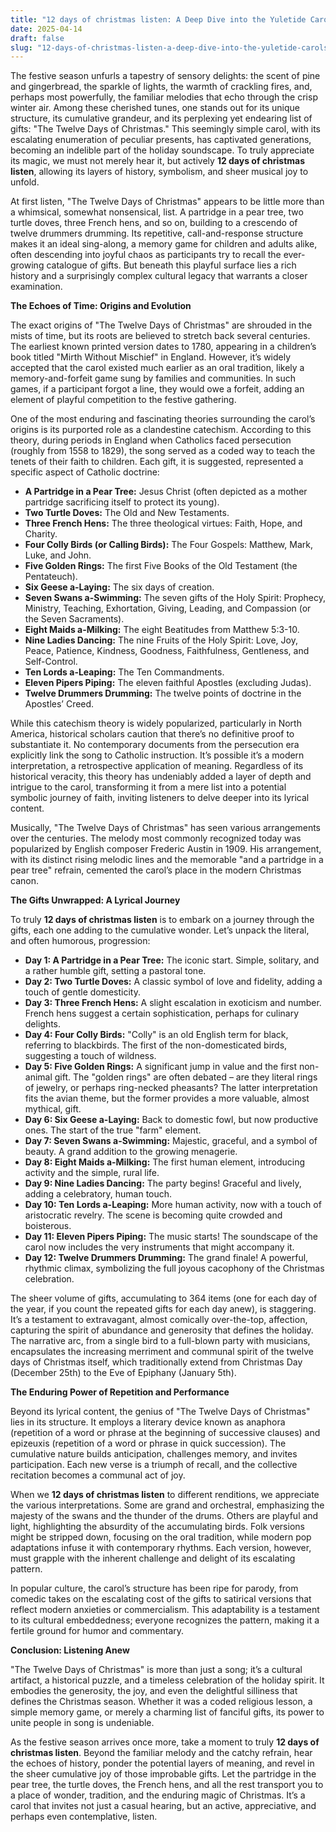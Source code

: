 ```yaml
---
title: "12 days of christmas listen: A Deep Dive into the Yuletide Carol’s Enduring Charm"
date: 2025-04-14
draft: false
slug: "12-days-of-christmas-listen-a-deep-dive-into-the-yuletide-carols-enduring-charm" 
---
```


The festive season unfurls a tapestry of sensory delights: the scent of pine and gingerbread, the sparkle of lights, the warmth of crackling fires, and, perhaps most powerfully, the familiar melodies that echo through the crisp winter air. Among these cherished tunes, one stands out for its unique structure, its cumulative grandeur, and its perplexing yet endearing list of gifts: "The Twelve Days of Christmas." This seemingly simple carol, with its escalating enumeration of peculiar presents, has captivated generations, becoming an indelible part of the holiday soundscape. To truly appreciate its magic, we must not merely hear it, but actively **12 days of christmas listen**, allowing its layers of history, symbolism, and sheer musical joy to unfold.

At first listen, "The Twelve Days of Christmas" appears to be little more than a whimsical, somewhat nonsensical, list. A partridge in a pear tree, two turtle doves, three French hens, and so on, building to a crescendo of twelve drummers drumming. Its repetitive, call-and-response structure makes it an ideal sing-along, a memory game for children and adults alike, often descending into joyful chaos as participants try to recall the ever-growing catalogue of gifts. But beneath this playful surface lies a rich history and a surprisingly complex cultural legacy that warrants a closer examination.

**The Echoes of Time: Origins and Evolution**

The exact origins of "The Twelve Days of Christmas" are shrouded in the mists of time, but its roots are believed to stretch back several centuries. The earliest known printed version dates to 1780, appearing in a children’s book titled "Mirth Without Mischief" in England. However, it’s widely accepted that the carol existed much earlier as an oral tradition, likely a memory-and-forfeit game sung by families and communities. In such games, if a participant forgot a line, they would owe a forfeit, adding an element of playful competition to the festive gathering.

One of the most enduring and fascinating theories surrounding the carol’s origins is its purported role as a clandestine catechism. According to this theory, during periods in England when Catholics faced persecution (roughly from 1558 to 1829), the song served as a coded way to teach the tenets of their faith to children. Each gift, it is suggested, represented a specific aspect of Catholic doctrine:

* **A Partridge in a Pear Tree:** Jesus Christ (often depicted as a mother partridge sacrificing itself to protect its young).
* **Two Turtle Doves:** The Old and New Testaments.
* **Three French Hens:** The three theological virtues: Faith, Hope, and Charity.
* **Four Colly Birds (or Calling Birds):** The Four Gospels: Matthew, Mark, Luke, and John.
* **Five Golden Rings:** The first Five Books of the Old Testament (the Pentateuch).
* **Six Geese a-Laying:** The six days of creation.
* **Seven Swans a-Swimming:** The seven gifts of the Holy Spirit: Prophecy, Ministry, Teaching, Exhortation, Giving, Leading, and Compassion (or the Seven Sacraments).
* **Eight Maids a-Milking:** The eight Beatitudes from Matthew 5:3-10.
* **Nine Ladies Dancing:** The nine Fruits of the Holy Spirit: Love, Joy, Peace, Patience, Kindness, Goodness, Faithfulness, Gentleness, and Self-Control.
* **Ten Lords a-Leaping:** The Ten Commandments.
* **Eleven Pipers Piping:** The eleven faithful Apostles (excluding Judas).
* **Twelve Drummers Drumming:** The twelve points of doctrine in the Apostles’ Creed.

While this catechism theory is widely popularized, particularly in North America, historical scholars caution that there’s no definitive proof to substantiate it. No contemporary documents from the persecution era explicitly link the song to Catholic instruction. It’s possible it’s a modern interpretation, a retrospective application of meaning. Regardless of its historical veracity, this theory has undeniably added a layer of depth and intrigue to the carol, transforming it from a mere list into a potential symbolic journey of faith, inviting listeners to delve deeper into its lyrical content.

Musically, "The Twelve Days of Christmas" has seen various arrangements over the centuries. The melody most commonly recognized today was popularized by English composer Frederic Austin in 1909. His arrangement, with its distinct rising melodic lines and the memorable "and a partridge in a pear tree" refrain, cemented the carol’s place in the modern Christmas canon.

**The Gifts Unwrapped: A Lyrical Journey**

To truly **12 days of christmas listen** is to embark on a journey through the gifts, each one adding to the cumulative wonder. Let’s unpack the literal, and often humorous, progression:

* **Day 1: A Partridge in a Pear Tree:** The iconic start. Simple, solitary, and a rather humble gift, setting a pastoral tone.
* **Day 2: Two Turtle Doves:** A classic symbol of love and fidelity, adding a touch of gentle domesticity.
* **Day 3: Three French Hens:** A slight escalation in exoticism and number. French hens suggest a certain sophistication, perhaps for culinary delights.
* **Day 4: Four Colly Birds:** "Colly" is an old English term for black, referring to blackbirds. The first of the non-domesticated birds, suggesting a touch of wildness.
* **Day 5: Five Golden Rings:** A significant jump in value and the first non-animal gift. The "golden rings" are often debated – are they literal rings of jewelry, or perhaps ring-necked pheasants? The latter interpretation fits the avian theme, but the former provides a more valuable, almost mythical, gift.
* **Day 6: Six Geese a-Laying:** Back to domestic fowl, but now productive ones. The start of the true "farm" element.
* **Day 7: Seven Swans a-Swimming:** Majestic, graceful, and a symbol of beauty. A grand addition to the growing menagerie.
* **Day 8: Eight Maids a-Milking:** The first human element, introducing activity and the simple, rural life.
* **Day 9: Nine Ladies Dancing:** The party begins! Graceful and lively, adding a celebratory, human touch.
* **Day 10: Ten Lords a-Leaping:** More human activity, now with a touch of aristocratic revelry. The scene is becoming quite crowded and boisterous.
* **Day 11: Eleven Pipers Piping:** The music starts! The soundscape of the carol now includes the very instruments that might accompany it.
* **Day 12: Twelve Drummers Drumming:** The grand finale! A powerful, rhythmic climax, symbolizing the full joyous cacophony of the Christmas celebration.

The sheer volume of gifts, accumulating to 364 items (one for each day of the year, if you count the repeated gifts for each day anew), is staggering. It’s a testament to extravagant, almost comically over-the-top, affection, capturing the spirit of abundance and generosity that defines the holiday. The narrative arc, from a single bird to a full-blown party with musicians, encapsulates the increasing merriment and communal spirit of the twelve days of Christmas itself, which traditionally extend from Christmas Day (December 25th) to the Eve of Epiphany (January 5th).

**The Enduring Power of Repetition and Performance**

Beyond its lyrical content, the genius of "The Twelve Days of Christmas" lies in its structure. It employs a literary device known as anaphora (repetition of a word or phrase at the beginning of successive clauses) and epizeuxis (repetition of a word or phrase in quick succession). The cumulative nature builds anticipation, challenges memory, and invites participation. Each new verse is a triumph of recall, and the collective recitation becomes a communal act of joy.

When we **12 days of christmas listen** to different renditions, we appreciate the various interpretations. Some are grand and orchestral, emphasizing the majesty of the swans and the thunder of the drums. Others are playful and light, highlighting the absurdity of the accumulating birds. Folk versions might be stripped down, focusing on the oral tradition, while modern pop adaptations infuse it with contemporary rhythms. Each version, however, must grapple with the inherent challenge and delight of its escalating pattern.

In popular culture, the carol’s structure has been ripe for parody, from comedic takes on the escalating cost of the gifts to satirical versions that reflect modern anxieties or commercialism. This adaptability is a testament to its cultural embeddedness; everyone recognizes the pattern, making it a fertile ground for humor and commentary.

**Conclusion: Listening Anew**

"The Twelve Days of Christmas" is more than just a song; it’s a cultural artifact, a historical puzzle, and a timeless celebration of the holiday spirit. It embodies the generosity, the joy, and even the delightful silliness that defines the Christmas season. Whether it was a coded religious lesson, a simple memory game, or merely a charming list of fanciful gifts, its power to unite people in song is undeniable.

As the festive season arrives once more, take a moment to truly **12 days of christmas listen**. Beyond the familiar melody and the catchy refrain, hear the echoes of history, ponder the potential layers of meaning, and revel in the sheer cumulative joy of those improbable gifts. Let the partridge in the pear tree, the turtle doves, the French hens, and all the rest transport you to a place of wonder, tradition, and the enduring magic of Christmas. It’s a carol that invites not just a casual hearing, but an active, appreciative, and perhaps even contemplative, listen.